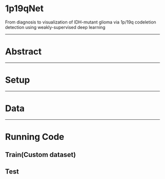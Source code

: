 # 1p19qNet
From diagnosis to visualization of IDH-mutant glioma via 1p/19q codeletion detection using weakly-supervised deep learning

---
# Abstract

---
# Setup

---
# Data

---
# Running Code

## Train(Custom dataset)

## Test
